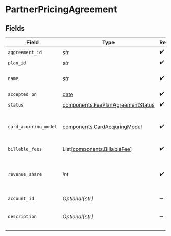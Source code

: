 # PartnerPricingAgreement


## Fields

| Field                                                                                  | Type                                                                                   | Required                                                                               | Description                                                                            | Example                                                                                |
| -------------------------------------------------------------------------------------- | -------------------------------------------------------------------------------------- | -------------------------------------------------------------------------------------- | -------------------------------------------------------------------------------------- | -------------------------------------------------------------------------------------- |
| `aggreement_id`                                                                        | *str*                                                                                  | :heavy_check_mark:                                                                     | N/A                                                                                    |                                                                                        |
| `plan_id`                                                                              | *str*                                                                                  | :heavy_check_mark:                                                                     | N/A                                                                                    |                                                                                        |
| `name`                                                                                 | *str*                                                                                  | :heavy_check_mark:                                                                     | The name of the agreement.                                                             |                                                                                        |
| `accepted_on`                                                                          | [date](https://docs.python.org/3/library/datetime.html#date-objects)                   | :heavy_check_mark:                                                                     | N/A                                                                                    |                                                                                        |
| `status`                                                                               | [components.FeePlanAgreementStatus](../../models/components/feeplanagreementstatus.md) | :heavy_check_mark:                                                                     | N/A                                                                                    |                                                                                        |
| `card_acquring_model`                                                                  | [components.CardAcquringModel](../../models/components/cardacquringmodel.md)           | :heavy_check_mark:                                                                     | Specifies the card processing pricing model                                            |                                                                                        |
| `billable_fees`                                                                        | List[[components.BillableFee](../../models/components/billablefee.md)]                 | :heavy_check_mark:                                                                     | N/A                                                                                    |                                                                                        |
| `revenue_share`                                                                        | *int*                                                                                  | :heavy_check_mark:                                                                     | The integer percentage value of the revenue split for partner.                         | 10                                                                                     |
| `account_id`                                                                           | *Optional[str]*                                                                        | :heavy_minus_sign:                                                                     | N/A                                                                                    |                                                                                        |
| `description`                                                                          | *Optional[str]*                                                                        | :heavy_minus_sign:                                                                     | The description of the agreement.                                                      |                                                                                        |